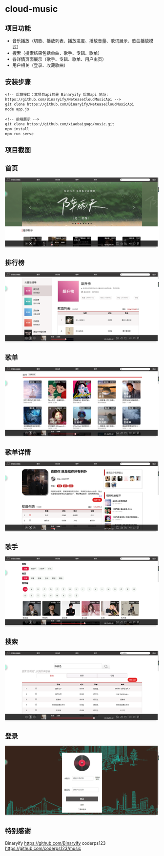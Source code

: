 # cloud-music

## 项目功能
* 音乐播放（切歌、播放列表、播放进度、播放音量、歌词展示、歌曲播放模式）
* 搜索（搜索结果包括单曲、歌手、专辑、歌单）
* 各详情页面展示（歌手、专辑、歌单、用户主页）
* 用户相关（登录、收藏歌曲）

## 安装步骤
```
<!-- 后端接口：本项目api的是 Binaryify 后端api 地址: https://github.com/Binaryify/NeteaseCloudMusicApi -->
git clone https://github.com/Binaryify/NeteaseCloudMusicApi
node app.js

<!-- 前端展示 -->
git clone https://github.com/xiaobaigogo/music.git
npm install
npm run serve
```

## 项目截图
## 首页
![](images/2022-06-09-17-29-06.png)
## 排行榜
![](images/2022-06-09-17-30-34.png)
## 歌单
![](images/2022-06-09-17-31-16.png)
## 歌单详情
![](images/2022-06-09-17-30-02.png)
## 歌手
![](images/2022-06-09-17-32-03.png)
## 搜索
![](images/2022-06-09-17-32-43.png)
## 登录
![](images/2022-06-09-17-33-10.png)

## 特别感谢
Binaryify https://github.com/Binaryify
coderps123 https://github.com/coderps123/music